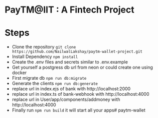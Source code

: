 # PayTM@IIT : A Fintech Project

# Steps
- Clone the repository ``` git clone https://github.com/NailwalLakshay/paytm-wallet-project.git ```
- Install Dependency  ``` npm install ```
- Create the .env files and secrets similar to .env.example
- Get yourself a postgress db url from neon or could create one using docker
- First migrate db ``` npm run db:migrate ```
- Generate the clients ``` npm run db:generate ```
- replace url in index.ejs of bank with http://localhost:2000
- replace url in index.ts of bank-webhook with http://localhost:4000
- replace url in User/app/components/addmoney with http://localhost:4000
- Finally run ``` npm run build ``` it will start all your apps#   p a y t m - w a l l e t  
 